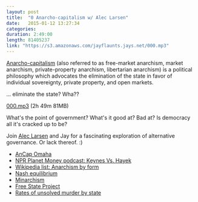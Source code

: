 ```yaml
---
layout: post
title:  "0 Anarcho-capitalism w/ Alec Larsen"
date:   2015-01-12 13:27:34
categories:
duration: 2:49:00 
length: 81405237
link: "https://s3.amazonaws.com/jayflaunts.jays.net/000.mp3"
---
```


[Anarcho-capitalism](http://en.wikipedia.org/wiki/Anarcho-capitalism)
(also referred to as free-market anarchism, market anarchism, private-property anarchism, libertarian anarchism) is a political philosophy which advocates the elimination of the state in favor of individual sovereignty, private property, and open markets.

... eliminate the state? Wha??

<a href="{{site.storage_url}}/000.mp3" target="_blank">000.mp3</a> (2h 49m 81MB) 

What's the point of government? What's it good at? Bad at?
Is democracy all it's cracked up to be?

Join [Alec Larsen](https://twitter.com/anarchocurious) and Jay for a fascinating exploration of
alternative governance. Or lack thereof. :)

* [AnCap Omaha](http://www.meetup.com/AnCap-Omaha/) 
* [NPR Planet Money podcast: Keynes Vs. Hayek](http://www.npr.org/blogs/money/2011/10/28/141802704/the-friday-podcast-keynes-vs-hayek)
* [Wikipedia list: Anarchism by form](http://en.wikipedia.org/wiki/Category:Anarchism_by_form)
* [Nash equilibrium](http://en.wikipedia.org/wiki/Nash_equilibrium)
* [Minarchism](http://en.wikipedia.org/wiki/Minarchism)
* [Free State Project](https://freestateproject.org)
* [Rates of unsolved murder by state](http://anepigone.blogspot.com/2013/01/rates-of-unsolved-murder-by-state.html)

